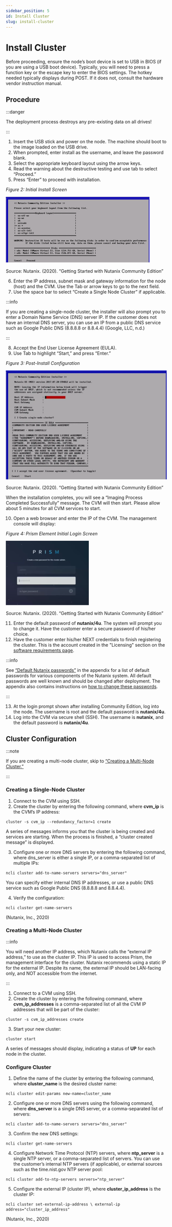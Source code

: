 ```yaml
---
sidebar_position: 5
id: Install Cluster
slug: install-cluster
---
```


# Install Cluster

Before proceeding, ensure the node’s boot device is set to USB in BIOS (if you are using a USB boot device). Typically, you will need to press a function key or the escape key to enter the BIOS settings. The hotkey needed typically displays during POST. If it does not, consult the hardware vendor instruction manual.

## Procedure

:::danger

The deployment process destroys any pre-existing data on all drives!

:::

1. Insert the USB stick and power on the node. The machine should boot to the image loaded on the USB drive.
2. When prompted, enter install as the username, and leave the password blank.
3. Select the appropriate keyboard layout using the arrow keys.
4. Read the warning about the destructive testing and use tab to select “Proceed.”
5. Press “Enter” to proceed with installation.

_Figure 2: Initial Install Screen_

![](../../static/img/nutanix_ce_fig2.png)

Source: Nutanix. (2020). “Getting Started with Nutanix Community Edition”

6. Enter the IP address, subnet mask and gateway information for the node (host) and the CVM. Use the Tab or arrow keys to go to the next field.
7. Use the space bar to select “Create a Single Node Cluster” if applicable.

:::info

If you are creating a single-node cluster, the installer will also prompt you to enter a Domain Name Service (DNS) server IP. If the customer does not have an internal DNS server, you can use an IP from a public DNS service such as Google Public DNS (8.8.8.8 or 8.8.4.4) (Google, LLC, n.d.)

:::

8. Accept the End User License Agreement (EULA).
9. Use Tab to highlight “Start,” and press “Enter.”

_Figure 3: Post-Install Configuration_

![](../../static/img/nutanix_ce_fig3.png)

Source: Nutanix. (2020). “Getting Started with Nutanix Community Edition”

When the installation completes, you will see a “Imaging Process Completed Successfully” message. The CVM will then start. Please allow about 5 minutes for all CVM services to start.

10. Open a web browser and enter the IP of the CVM. The management console will display:

_Figure 4: Prism Element Initial Login Screen_

![](../../static/img/nutanix_ce_fig4.png)

Source: Nutanix. (2020). “Getting Started with Nutanix Community Edition”

11. Enter the default password of **nutanix/4u**. The system will prompt you to change it. Have the customer enter a secure password of his/her choice.
12. Have the customer enter his/her NEXT credentials to finish registering the cluster. This is the account created in the "Licensing" section on the [software requirements page](./recommendations/software#licensing).

:::info

See [“Default Nutanix passwords”](./appendix#default-nutanix-passwords) in the appendix for a list of default passwords for various components of the Nutanix system. All default passwords are well known and should be changed after deployment. The appendix also contains instructions on [how to change these passwords](./appendix#how-to-change-nutanix-passwords).

:::

13. At the login prompt shown after installing Community Edition, log into the node. The username is root and the default password is **nutanix/4u**.
14. Log into the CVM via secure shell (SSH). The username is **nutanix**, and the default password is **nutanix/4u**.

## Cluster Configuration

:::note

If you are creating a multi-node cluster, skip to [“Creating a Multi-Node Cluster.”](#creating-a-multi-node-cluster)

:::

### Creating a Single-Node Cluster

1. Connect to the CVM using SSH.
2. Create the cluster by entering the following command, where **cvm_ip** is the CVM’s IP address:

```
cluster -s cvm_ip --redundancy_factor=1 create
```

A series of messages informs you that the cluster is being created and services are starting. When the process is finished, a “cluster created message” is displayed.

3. Configure one or more DNS servers by entering the following command, where dns_server is either a single IP, or a comma-separated list of multiple IPs:

```
ncli cluster add-to-name-servers servers="dns_server"
```

You can specify either internal DNS IP addresses, or use a public DNS service such as Google Public DNS (8.8.8.8 and 8.8.4.4).

4. Verify the configuration:

```
ncli cluster get-name-servers
```

(Nutanix, Inc., 2020)

### Creating a Multi-Node Cluster

:::info

You will need another IP address, which Nutanix calls the “external IP address,” to use as the cluster IP. This IP is used to access Prism, the management interface for the cluster. Nutanix recommends using a static IP for the external IP.
Despite its name, the external IP should be LAN-facing only, and NOT accessible from the internet.

:::

1. Connect to a CVM using SSH.
2. Create the cluster by entering the following command, where **cvm_ip_addresses** is a comma-separated list of all the CVM IP addresses that will be part of the cluster:

```
cluster -s cvm_ip_addresses create
```

3. Start your new cluster:

```
cluster start
```

A series of messages should display, indicating a status of **UP** for each node in the cluster.

### Configure Cluster

1. Define the name of the cluster by entering the following command, where **cluster_name** is the desired cluster name:

```
ncli cluster edit-params new-name=cluster_name
```

2. Configure one or more DNS servers using the following command, where **dns_server** is a single DNS server, or a comma-separated list of servers:

```
ncli cluster add-to-name-servers servers="dns_server"
```

3. Confirm the new DNS settings:

```
ncli cluster get-name-servers
```

4. Configure Network Time Protocol (NTP) servers, where **ntp_server** is a single NTP server, or a comma-separated list of servers. You can use the customer’s internal NTP servers (if applicable), or external sources such as the time.nist.gov NTP server pool:

```
ncli cluster add-to-ntp-servers servers="ntp_server"
```

5. Configure the external IP (cluster IP), where **cluster_ip_address** is the cluster IP:

```
ncli cluster set-external-ip-address \ external-ip address="cluster_ip_address"
```

(Nutanix, Inc., 2020)
